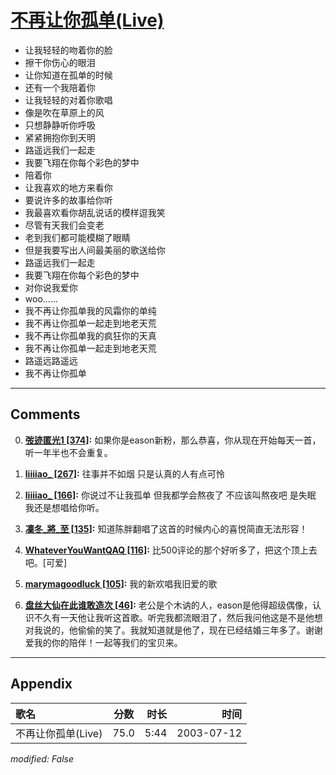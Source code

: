 # [不再让你孤单(Live)](https://music.163.com/song?id=31234190)

* 让我轻轻的吻着你的脸
* 擦干你伤心的眼泪
* 让你知道在孤单的时候
* 还有一个我陪着你
* 让我轻轻的对着你歌唱
* 像是吹在草原上的风
* 只想静静听你呼吸
* 紧紧拥抱你到天明
* 路遥远我们一起走
* 我要飞翔在你每个彩色的梦中
* 陪着你
* 让我喜欢的地方来看你
* 要说许多的故事给你听
* 我最喜欢看你胡乱说话的模样逗我笑
* 尽管有天我们会变老
* 老到我们都可能模糊了眼睛
* 但是我要写出人间最美丽的歌送给你
* 路遥远我们一起走
* 我要飞翔在你每个彩色的梦中
* 对你说我爱你
* woo......
* 我不再让你孤单我的风霜你的单纯
* 我不再让你孤单一起走到地老天荒
* 我不再让你孤单我的疯狂你的天真
* 我不再让你孤单一起走到地老天荒
* 路遥远路遥远
* 我不再让你孤单


---

## Comments
0. **[弢迹匿光1 \[374\]](https://music.163.com/#/user/home?id=76056722):** 如果你是eason新粉，那么恭喜，你从现在开始每天一首，听一年半也不会重复。

1. **[liiiiao_ \[267\]](https://music.163.com/#/user/home?id=111482391):** 往事并不如烟 只是认真的人有点可怜

2. **[liiiiao_ \[166\]](https://music.163.com/#/user/home?id=111482391):** 你说过不让我孤单但我都学会熬夜了不应该叫熬夜吧 是失眠我还是想唱给你听。

3. **[凜冬_將_至 \[135\]](https://music.163.com/#/user/home?id=18090986):** 知道陈胖翻唱了这首的时候内心的喜悦简直无法形容！

4. **[WhateverYouWantQAQ \[116\]](https://music.163.com/#/user/home?id=95502186):** 比500评论的那个好听多了，把这个顶上去吧。[可爱]

5. **[marymagoodluck \[105\]](https://music.163.com/#/user/home?id=70783092):** 我的新欢唱我旧爱的歌

6. **[盘丝大仙在此谁敢造次 \[46\]](https://music.163.com/#/user/home?id=1345248709):** 老公是个木讷的人，eason是他得超级偶像，认识不久有一天他让我听这首歌。听完我都流眼泪了，然后我问他这是不是他想对我说的，他偷偷的笑了。我就知道就是他了，现在已经结婚三年多了。谢谢爱我的你的陪伴！一起等我们的宝贝来。



---

## Appendix

|歌名|分数|时长|时间|
|:---|:---:|---:|---:|
|不再让你孤单(Live)|75.0|5:44|2003-07-12

*modified: False*